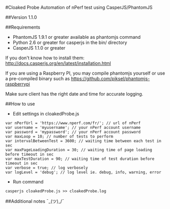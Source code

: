 #Cloaked Probe
Automation of nPerf test using CasperJS/PhantomJS

##Version
1.1.0

##Requirements
- PhantomJS 1.9.1 or greater available as phantomjs command
- Python 2.6 or greater for casperjs in the bin/ directory
- CasperJS 1.1.0 or greater

If you don't know how to install them: http://docs.casperjs.org/en/latest/installation.html

If you are using a Raspberry PI, you may compile phantomjs yourself or use a pre-compiled binary such as https://github.com/piksel/phantomjs-raspberrypi

Make sure client has the right date and time for accurate logging.

##How to use
- Edit settings in cloakedProbe.js
```
var nPerfUrl = 'https://www.nperf.com/fr/'; // url of nPerf
var username = 'myusername'; // your nPerf account username
var password = 'mypassword'; // your nPerf account password
var maxLoop = 10; // number of tests to perform
var intervalBetweenTest = 3600; // waiting time between each test in sec
var maxPageLoadingDuration = 30; // waiting time of page loading before timeout in sec
var maxTestDuration = 90; // waiting time of test duration before timeout in sec
var verbose = true; // log verbosely
var logLevel = 'debug'; // log level ie. debug, info, warning, error
```
- Run command
```
casperjs cloakedProbe.js >> cloakedProbe.log
```

##Additional notes
¯\_(ツ)_/¯